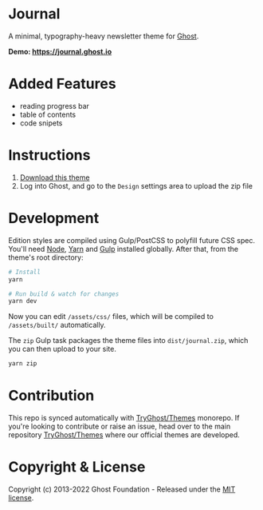 # Journal

A minimal, typography-heavy newsletter theme for [Ghost](https://github.com/TryGhost/Ghost).

**Demo: https://journal.ghost.io**

# Added Features
- reading progress bar
- table of contents
- code snipets

# Instructions

1. [Download this theme](https://github.com/TryGhost/Journal/archive/main.zip)
2. Log into Ghost, and go to the `Design` settings area to upload the zip file

# Development

Edition styles are compiled using Gulp/PostCSS to polyfill future CSS spec. You'll need [Node](https://nodejs.org/), [Yarn](https://yarnpkg.com/) and [Gulp](https://gulpjs.com) installed globally. After that, from the theme's root directory:

```bash
# Install
yarn

# Run build & watch for changes
yarn dev
```

Now you can edit `/assets/css/` files, which will be compiled to `/assets/built/` automatically.

The `zip` Gulp task packages the theme files into `dist/journal.zip`, which you can then upload to your site.

```bash
yarn zip
```

# Contribution

This repo is synced automatically with [TryGhost/Themes](https://github.com/TryGhost/Themes) monorepo. If you're looking to contribute or raise an issue, head over to the main repository [TryGhost/Themes](https://github.com/TryGhost/Themes) where our official themes are developed.

# Copyright & License

Copyright (c) 2013-2022 Ghost Foundation - Released under the [MIT license](LICENSE).
